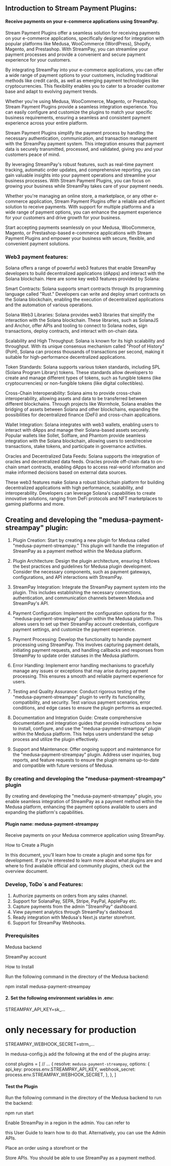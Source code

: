 ## Introduction to Stream Payment Plugins:

#### Receive payments on your e-commerce applications using StreamPay.

Stream Payment Plugins offer a seamless solution for receiving payments on your e-commerce applications, specifically designed for integration with popular platforms like Medusa, WooCommerce (WordPress), Shopify, Magento, and Prestashop. With StreamPay, you can streamline your payment processes and provide a convenient and secure payment experience for your customers.

By integrating StreamPay into your e-commerce applications, you can offer a wide range of payment options to your customers, including traditional methods like credit cards, as well as emerging payment technologies like cryptocurrencies. This flexibility enables you to cater to a broader customer base and adapt to evolving payment trends.

Whether you're using Medusa, WooCommerce, Magento, or Prestashop, Stream Payment Plugins provide a seamless integration experience. You can easily configure and customize the plugins to match your specific business requirements, ensuring a seamless and consistent payment experience across your entire platform.

Stream Payment Plugins simplify the payment process by handling the necessary authentication, communication, and transaction management with the StreamPay payment system. This integration ensures that payment data is securely transmitted, processed, and validated, giving you and your customers peace of mind.

By leveraging StreamPay's robust features, such as real-time payment tracking, automatic order updates, and comprehensive reporting, you can gain valuable insights into your payment operations and streamline your business processes. With Stream Payment Plugins, you can focus on growing your business while StreamPay takes care of your payment needs.

Whether you're managing an online store, a marketplace, or any other e-commerce application, Stream Payment Plugins offer a reliable and efficient solution to receive payments. With support for multiple platforms and a wide range of payment options, you can enhance the payment experience for your customers and drive growth for your business.

Start accepting payments seamlessly on your Medusa, WooCommerce, Magento, or Prestashop-based e-commerce applications with Stream Payment Plugins and empower your business with secure, flexible, and convenient payment solutions.

### Web3 payment features: 

Solana offers a range of powerful web3 features that enable StreamPay developers to build decentralized applications (dApps) and interact with the Solana blockchain. Here are some key web3 features provided by Solana:

Smart Contracts: Solana supports smart contracts through its programming language called "Rust." Developers can write and deploy smart contracts on the Solana blockchain, enabling the execution of decentralized applications and the automation of various operations.

Solana Web3 Libraries: Solana provides web3 libraries that simplify the interaction with the Solana blockchain. These libraries, such as SolanaJS and Anchor, offer APIs and tooling to connect to Solana nodes, sign transactions, deploy contracts, and interact with on-chain data.

Scalability and High Throughput: Solana is known for its high scalability and throughput. With its unique consensus mechanism called "Proof of History" (PoH), Solana can process thousands of transactions per second, making it suitable for high-performance decentralized applications.

Token Standards: Solana supports various token standards, including SPL (Solana Program Library) tokens. These standards allow developers to create and manage different types of tokens, such as fungible tokens (like cryptocurrencies) or non-fungible tokens (like digital collectibles).

Cross-Chain Interoperability: Solana aims to provide cross-chain interoperability, allowing assets and data to be transferred between different blockchains. Through projects like Wormhole, Solana enables the bridging of assets between Solana and other blockchains, expanding the possibilities for decentralized finance (DeFi) and cross-chain applications.

Wallet Integration: Solana integrates with web3 wallets, enabling users to interact with dApps and manage their Solana-based assets securely. Popular wallets like Sollet, Solflare, and Phantom provide seamless integration with the Solana blockchain, allowing users to send/receive transactions, stake tokens, and participate in governance activities.

Oracles and Decentralized Data Feeds: Solana supports the integration of oracles and decentralized data feeds. Oracles provide off-chain data to on-chain smart contracts, enabling dApps to access real-world information and make informed decisions based on external data sources.

These web3 features make Solana a robust blockchain platform for building decentralized applications with high performance, scalability, and interoperability. Developers can leverage Solana's capabilities to create innovative solutions, ranging from DeFi protocols and NFT marketplaces to gaming platforms and more.

## Creating and developing the "medusa-payment-streampay" plugin:

1. Plugin Creation: Start by creating a new plugin for Medusa called "medusa-payment-streampay." This plugin will handle the integration of StreamPay as a payment method within the Medusa platform.

2. Plugin Architecture: Design the plugin architecture, ensuring it follows the best practices and guidelines for Medusa plugin development. Consider the necessary components, such as payment gateways, configurations, and API interactions with StreamPay.

3. StreamPay Integration: Integrate the StreamPay payment system into the plugin. This includes establishing the necessary connections, authentication, and communication channels between Medusa and StreamPay's API.

4. Payment Configuration: Implement the configuration options for the "medusa-payment-streampay" plugin within the Medusa platform. This allows users to set up their StreamPay account credentials, configure payment settings, and customize the payment experience.

5. Payment Processing: Develop the functionality to handle payment processing using StreamPay. This involves capturing payment details, initiating payment requests, and handling callbacks and responses from StreamPay to update order statuses in the Medusa platform.

6. Error Handling: Implement error handling mechanisms to gracefully manage any issues or exceptions that may arise during payment processing. This ensures a smooth and reliable payment experience for users.

7. Testing and Quality Assurance: Conduct rigorous testing of the "medusa-payment-streampay" plugin to verify its functionality, compatibility, and security. Test various payment scenarios, error conditions, and edge cases to ensure the plugin performs as expected.

8. Documentation and Integration Guide: Create comprehensive documentation and integration guides that provide instructions on how to install, configure, and use the "medusa-payment-streampay" plugin within the Medusa platform. This helps users understand the setup process and utilize the plugin effectively.

9. Support and Maintenance: Offer ongoing support and maintenance for the "medusa-payment-streampay" plugin. Address user inquiries, bug reports, and feature requests to ensure the plugin remains up-to-date and compatible with future versions of Medusa.


### By creating and developing the "medusa-payment-streampay" plugin

By creating and developing the "medusa-payment-streampay" plugin, you enable seamless integration of StreamPay as a payment method within the Medusa platform, enhancing the payment options available to users and expanding the platform's capabilities.

#### Plugin name: medusa-payment-streampay

Receive payments on your Medusa commerce application using StreamPay.

How to Create a Plugin

In this document, you’ll learn how to create a plugin and some tips for development. If you’re interested to learn more about what plugins are and where to find available official and community plugins, check out the overview document.

### Develop, ToDo´s and Features:

1. Authorize payments on orders from any sales channel.
2. Support for SolanaPay, SEPA, Stripe, PayPal, ApplePay etc.
3. Capture payments from the admin "StreamPay" dashboard.
4. View payment analytics through StreamPay's dashboard.
5. Ready integration with Medusa's Next.js starter storefront.
6. Support for StreamPay Webhooks.

### Prerequisites

Medusa backend

StreamPay account

How to Install

Run the following command in the directory of the Medusa backend:

npm install medusa-payment-streampay


#### 2. Set the following environment variables in .env:

STREAMPAY_API_KEY=sk_...
# only necessary for production
STREAMPAY_WEBHOOK_SECRET=strm_...

In medusa-config.js add the following at the end of the plugins array:

const plugins = [
  // ...
  {
    resolve: `medusa-payment-streampay`,
    options: {
      api_key: process.env.STREAMPAY_API_KEY,
      webhook_secret: process.env.STREAMPAY_WEBHOOK_SECRET,
    },
  },
]

#### Test the Plugin

Run the following command in the directory of the Medusa backend to run the backend:

npm run start

Enable StreamPay in a region in the admin. You can refer to 

this User Guide to learn how to do that. Alternatively, you can use the Admin APIs.

Place an order using a storefront or the 

Store APIs. You should be able to use StreamPay as a payment method.
